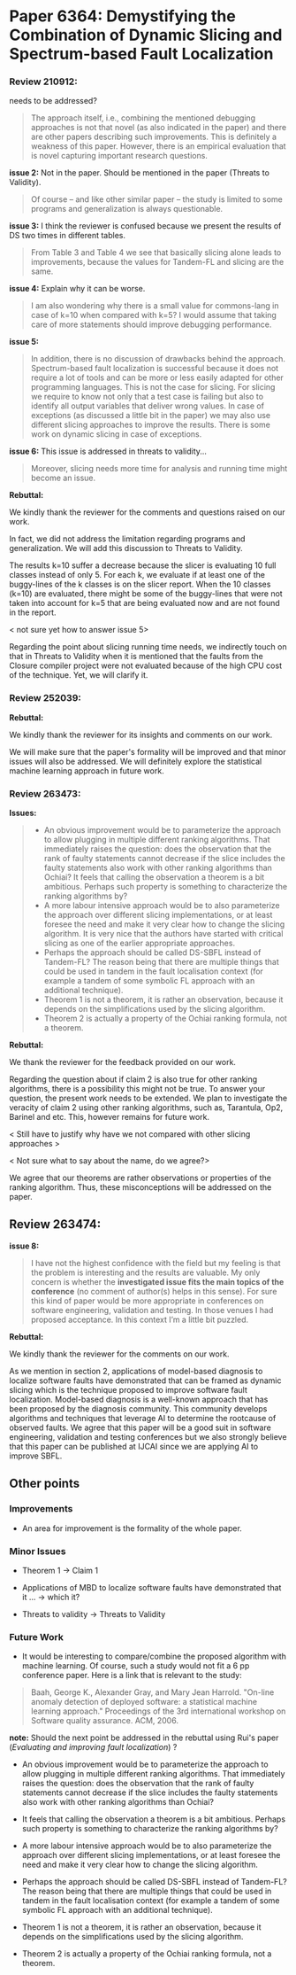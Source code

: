 # Paper 6364: Demystifying the Combination of Dynamic Slicing and Spectrum-based Fault Localization

### Review 210912:

needs to be addressed?
> The approach itself, i.e., combining the mentioned debugging approaches is not that novel (as also indicated in the paper) and there are other papers describing such improvements. This is definitely a weakness of this paper. However, there is an empirical evaluation that is novel capturing important research questions. 

**issue 2:** Not in the paper. Should be mentioned in the paper (Threats to Validity).
> Of course – and like other similar paper – the study is limited to some programs and generalization is always questionable. 

**issue 3:** 
I think the reviewer is confused because we present the results of DS two times in different tables.
> From Table 3 and Table 4 we see that basically slicing alone leads to improvements, because the values for Tandem-FL and slicing are the same. 

**issue 4:** 
Explain why it can be worse.
> I am also wondering why there is a small value for commons-lang in case of k=10 when compared with k=5? I would assume that taking care of more statements should improve debugging performance.

**issue 5:** 
> In addition, there is no discussion of drawbacks behind the approach. Spectrum-based fault localization is successful because it does not require a lot of tools and can be more or less easily adapted for other programming languages. This is not the case for slicing. For slicing we require to know not only that a test case is failing but also to identify all output variables that deliver wrong values. In case of exceptions (as discussed a little bit in the paper) we may also use different slicing approaches to improve the results. There is some work on dynamic slicing in case of exceptions. 

**issue 6:** This issue is addressed in threats to validity...
> Moreover, slicing needs more time for analysis and running time might become an issue.

**Rebuttal:**

We kindly thank the reviewer for the comments and questions raised on our work.

In fact, we did not address the limitation regarding programs and generalization. We will add this discussion to Threats to Validity.


The results k=10 suffer a decrease because the slicer is evaluating 10 full classes instead of only 5. For each k, we evaluate if at least one of the buggy-lines of the k classes is on the slicer report. When the 10 classes (k=10) are evaluated, there might be some of the buggy-lines that were not taken into account for k=5 that are being evaluated now and are not found in the report. 

< not sure yet how to answer issue 5>

Regarding the point about slicing running time needs, we indirectly touch on that in Threats to Validity when it is mentioned that the faults from the Closure compiler project were not evaluated because of the high CPU cost of the technique. Yet, we will clarify it.

### Review 252039:

**Rebuttal:**

We kindly thank the reviewer for its insights and comments on our work. 

We will make sure that the paper's formality will be improved and that minor issues will also be addressed. We will definitely explore the statistical machine learning approach in future work.

### Review 263473:

**Issues:** 
> * An obvious improvement would be to parameterize the approach to  allow plugging in multiple different ranking algorithms. That  immediately raises the question: does the observation that the rank of faulty statements cannot decrease if the slice includes the  faulty statements also work with other ranking algorithms than  Ochiai? It feels that calling the observation a theorem is a bit  ambitious. Perhaps such property is something to characterize the ranking algorithms by?
> * A more labour intensive approach would be to also parameterize  the approach over different slicing implementations, or at least  foresee the need and make it very clear how to change the slicing algorithm. It is very nice that the authors have started with critical slicing as one of the earlier appropriate approaches.
> * Perhaps the approach should be called DS-SBFL instead of Tandem-FL?  The reason being that there are multiple things that could be used  in tandem in the fault localisation context (for example a tandem of  some symbolic FL approach with an additional technique).
> * Theorem 1 is not a theorem, it is rather an observation, because it  depends on the simplifications used by the slicing  algorithm.
> * Theorem 2 is actually a property of the Ochiai ranking formula, not a theorem.

**Rebuttal:**

We thank the reviewer for the feedback provided on our work. 

Regarding the question about if claim 2 is also true for other ranking algorithms, there is a possibility this might not be true. To answer your question, the present work needs to be extended. We plan to investigate the veracity of claim 2 using other ranking algorithms, such as, Tarantula, Op2, Barinel and etc. This, however remains for future work.

< Still have to justify why have we not compared with other slicing approaches >

< Not sure what to say about the name, do we agree?>

We agree that our theorems are rather observations or properties of the ranking algorithm. Thus, these misconceptions will be addressed on the paper.

## Review 263474:

**issue 8:** 
> I have not the highest confidence with the field but my feeling is that the problem is interesting and the results are valuable. My only concern is whether the **investigated issue fits the main topics of the conference** (no comment of author(s) helps in this sense). For sure this kind of paper would be more appropriate in conferences on software engineering, validation and testing. In those venues I had proposed acceptance. In this context I’m a little bit puzzled.

**Rebuttal:**

We kindly thank the reviewer for the comments on our work. 

As we mention in section 2, applications of model-based diagnosis to localize software faults have demonstrated that can be framed as dynamic slicing which is the technique proposed to improve software fault localization. Model-based diagnosis is a well-known approach that has been proposed by the diagnosis community. This community develops algorithms and techniques that leverage AI to determine the rootcause of observed faults. We agree that this paper will be a good suit in software engineering, validation and testing conferences but we also strongly believe that this paper can be published at IJCAI since we are applying AI to improve SBFL.

## Other points

### Improvements

* An area for improvement is the formality of the whole paper.

### Minor Issues

* Theorem 1 -> Claim 1

* Applications of MBD to localize software faults have demonstrated that it ... -> which it?

* Threats to validity -> Threats to Validity

### Future Work

* It would be interesting to compare/combine the proposed algorithm with machine learning. Of course, such a study would not fit a 6 pp conference paper. Here is a link that is relevant to the study:

> Baah, George K., Alexander Gray, and Mary Jean Harrold. "On-line anomaly detection of deployed software: a statistical machine learning approach." Proceedings of the 3rd international workshop on Software quality assurance. ACM, 2006.

**note:** Should the next point be addressed in the rebuttal using Rui's paper (*Evaluating and improving fault localization*) ?
* An obvious improvement would be to parameterize the approach to  allow plugging in multiple different ranking algorithms. That  immediately raises the question: does the observation that the rank of faulty statements cannot decrease if the slice includes the  faulty statements also work with other ranking algorithms than  Ochiai? 

* It feels that calling the observation a theorem is a bit  ambitious. Perhaps such property is something to characterize the ranking algorithms by?

* A more labour intensive approach would be to also parameterize  the approach over different slicing implementations, or at least  foresee the need and make it very clear how to change the slicing algorithm. 

* Perhaps the approach should be called DS-SBFL instead of Tandem-FL?  The reason being that there are multiple things that could be used  in tandem in the fault localisation context (for example a tandem of  some symbolic FL approach with an additional technique).

* Theorem 1 is not a theorem, it is rather an observation, because it  depends on the simplifications used by the slicing  algorithm.

* Theorem 2 is actually a property of the Ochiai ranking formula, not a theorem.

